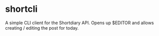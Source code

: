 shortcli
========

A simple CLI client for the Shortdiary API. Opens up $EDITOR and allows creating / editing the post for today.
